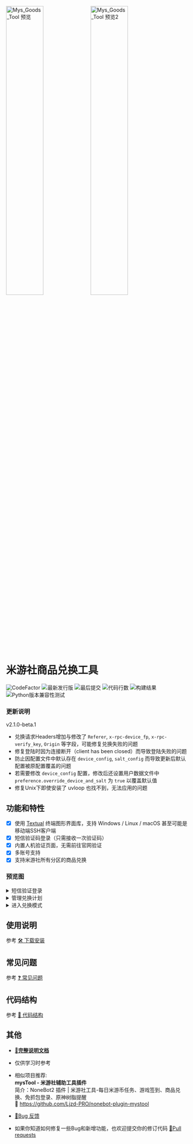 <div>
  <img alt="Mys_Goods_Tool 预览" src="https://user-images.githubusercontent.com/63289359/235797444-21a86294-609e-4c7a-9d7d-5d3683fe6ab2.png" width="45%" />
  <img alt="Mys_Goods_Tool 预览2" src="https://user-images.githubusercontent.com/63289359/235799237-3039c3e0-8fdb-4c12-957b-afb50f34625c.png" width="45%" />
</div>

# 米游社商品兑换工具

<div>
  <img alt="CodeFactor" src="https://www.codefactor.io/repository/github/ljzd-pro/mys_goods_tool/badge?style=for-the-badge">
  <img alt="最新发行版" src="https://img.shields.io/github/v/release/Ljzd-PRO/Mys_Goods_Tool?logo=python&style=for-the-badge">
  <img alt="最后提交" src="https://img.shields.io/github/last-commit/Ljzd-PRO/Mys_Goods_Tool?style=for-the-badge">
  <img alt="代码行数" src="https://img.shields.io/tokei/lines/github/Ljzd-PRO/Mys_Goods_Tool?style=for-the-badge">
  <img alt="构建结果" src="https://img.shields.io/github/actions/workflow/status/Ljzd-PRO/Mys_Goods_Tool/build-v2.yml?event=pull_request&style=for-the-badge">
  <img alt="Python版本兼容性测试" src="https://img.shields.io/github/actions/workflow/status/Ljzd-PRO/Mys_Goods_Tool/python-package.yml?event=pull_request&label=Versions%20Test&style=for-the-badge">
</div>

### 更新说明

v2.1.0-beta.1

- 兑换请求Headers增加与修改了 `Referer`, `x-rpc-device_fp`, `x-rpc-verify_key`, `Origin` 等字段，可能修复兑换失败的问题
- 修复登陆时因为连接断开（client has been closed）而导致登陆失败的问题
- 防止因配置文件中默认存在 `device_config`, `salt_config` 而导致更新后默认配置被原配置覆盖的问题
- 若需要修改 `device_config` 配置，修改后还设置用户数据文件中 `preference.override_device_and_salt` 为 `true` 以覆盖默认值
- 修复Unix下即使安装了 uvloop 也找不到，无法应用的问题

## 功能和特性

- [x] 使用 [Textual](https://github.com/Textualize/textual) 终端图形界面库，支持 Windows / Linux / macOS 甚至可能是移动端SSH客户端
- [x] 短信验证码登录（只需接收一次验证码）
- [x] 内置人机验证页面，无需前往官网验证
- [x] 多账号支持
- [x] 支持米游社所有分区的商品兑换

### 预览图

<details>
  <summary>短信验证登录</summary>
  <img src="https://user-images.githubusercontent.com/63289359/235790425-7c502a69-baac-4ced-ba07-d068a88a7ae9.png" alt="短信验证登录页面" />
  <img src="https://user-images.githubusercontent.com/63289359/235790979-85954be8-023f-47e0-bb69-bb16385905d4.png" alt="人机验证页面" />
</details>

<details>
  <summary>管理兑换计划</summary>
  <img src="https://user-images.githubusercontent.com/63289359/235791200-d1a7c8f0-9a9a-4fcc-91bf-69fe397e6420.png" alt="选择目标商品页面" />
  <img src="https://user-images.githubusercontent.com/63289359/235791332-3d8ea836-7d0b-4dbf-b643-81c65eaa5082.png" alt="确认添加计划页面" />
  <img src="https://user-images.githubusercontent.com/63289359/235791435-69edf6f7-9abf-4c81-8da4-44a486c6d362.png" alt="管理计划页面" />
</details>

<details>
  <summary>进入兑换模式</summary>
  <img src="https://user-images.githubusercontent.com/63289359/235791620-bf32692d-a521-49b3-bf2a-23d7012b6fff.png" alt="兑换模式页面" />
</details>

## 使用说明

参考 [🛠️ 下载安装](https://github.com/Ljzd-PRO/Mys_Goods_Tool/wiki/Installation)

## 常见问题

参考 [❓ 常见问题](https://github.com/Ljzd-PRO/Mys_Goods_Tool/wiki/Troubleshooting)

## 代码结构

参考 [📃 代码结构](https://github.com/Ljzd-PRO/Mys_Goods_Tool/wiki/Source-Structure)

## 其他

- [**🔗完整说明文档**](https://github.com/Ljzd-PRO/Mys_Goods_Tool/wiki)

- 仅供学习时参考

- 相似项目推荐:  \
  **mysTool - 米游社辅助工具插件**  \
  简介：NoneBot2 插件 | 米游社工具-每日米游币任务、游戏签到、商品兑换、免抓包登录、原神树脂提醒  \
  🔗 https://github.com/Ljzd-PRO/nonebot-plugin-mystool

- [🔗Bug 反馈](https://github.com/Ljzd-PRO/Mys_Goods_Tool/issues)  
- 如果你知道如何修复一些Bug和新增功能，也欢迎提交你的修订代码 [🔗Pull requests](https://github.com/Ljzd-PRO/Mys_Goods_Tool/pulls)
